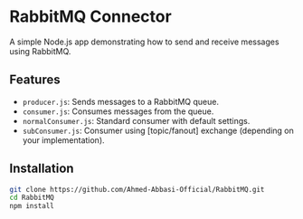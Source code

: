 # RabbitMQ Connector

A simple Node.js app demonstrating how to send and receive messages using RabbitMQ.

## Features
- `producer.js`: Sends messages to a RabbitMQ queue.
- `consumer.js`: Consumes messages from the queue.
- `normalConsumer.js`: Standard consumer with default settings.
- `subConsumer.js`: Consumer using [topic/fanout] exchange (depending on your implementation).

## Installation
```bash
git clone https://github.com/Ahmed‑Abbasi‑Official/RabbitMQ.git
cd RabbitMQ
npm install
